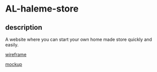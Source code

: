 # AL-haleme-store

## description

A website where you can start your own home made store quickly and easily.









[wireframe](https://www.figma.com/file/RjaVPkCu0G3Z9k7iH221IB/Untitled?node-id=16%3A96&t=RRfPQDnJ9AR8sJcl-1)

[mockup](https://www.figma.com/file/RjaVPkCu0G3Z9k7iH221IB/Untitled?node-id=1%3A2&t=RRfPQDnJ9AR8sJcl-1)
